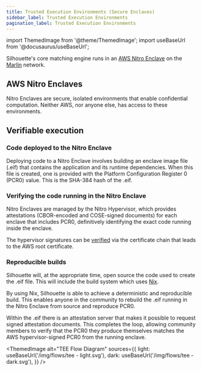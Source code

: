 ```yaml
---
title: Trusted Execution Environments (Secure Enclaves)
sidebar_label: Trusted Execution Environments
pagination_label: Trusted Execution Environments
---
```



import ThemedImage from '@theme/ThemedImage';
import useBaseUrl from '@docusaurus/useBaseUrl';

Silhouette's core matching engine runs in an [AWS Nitro Enclave](https://aws.amazon.com/ec2/nitro/nitro-enclaves/) on the [Marlin](https://www.marlin.org/) network. 

## AWS Nitro Enclaves

Nitro Enclaves are secure, isolated environments that enable confidential computation. Neither AWS, nor anyone else, has access to these environments.

## Verifiable execution

### Code deployed to the Nitro Enclave
Deploying code to a Nitro Enclave involves building an enclave image file (.eif) that contains the application and its runtime dependencies. When this file is created, one is provided with the Platform Configuration Register 0 (PCR0) value. This is the SHA-384 hash of the .eif. 

### Verifying the code running in the Nitro Enclave

Nitro Enclaves are managed by the Nitro Hypervisor, which provides attestations (CBOR-encoded and COSE-signed documents) for each enclave that includes PCR0, definitively identifying the exact code running inside the enclave.

The hypervisor signatures can be [verified](https://docs.aws.amazon.com/enclaves/latest/user/verify-root.html) via the certificate chain that leads to the AWS root certificate.

### Reproducible builds

Silhouette will, at the appropriate time, open source the code used to create the .eif file. This will include the build system which uses [Nix](https://edolstra.github.io/pubs/phd-thesis.pdf).

By using Nix, Silhouette is able to achieve a deterministic and reproducible build. This enables anyone in the community to rebuild the .eif running in the Nitro Enclave from source and reproduce PCR0.

Within the .eif there is an attestation server that makes it possible to request signed attestation documents. This completes the loop, allowing community members to verify that the PCR0 they produce themselves matches the AWS hypervisor-signed PCR0 from the running enclave.

<ThemedImage
  alt="TEE Flow Diagram"
  sources={{
    light: useBaseUrl('/img/flows/tee - light.svg'),
    dark: useBaseUrl('/img/flows/tee - dark.svg'),
  }}
/>
